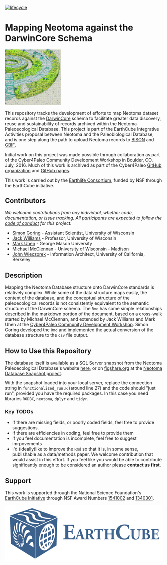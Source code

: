 <!-- badges: start -->

[![lifecycle](https://img.shields.io/badge/lifecycle-archived-orange.svg)](https://www.tidyverse.org/lifecycle/#archived)

<!-- badges: end -->


# Mapping Neotoma against the DarwinCore Schema

<img src="images/c4pcdw.jpg" alt="Cyber4Paleo Development Workshop Logo" width = "180px">

This repository tracks the development of efforts to map Neotoma dataset records against the [DarwinCore](http://rs.tdwg.org/dwc/) schema to facilitate greater data discovery, reuse and sustainability of records archived within the Neotoma Paleoecological Database.  This project is part of the EarthCube Integrative Activities proposal between Neotoma and the Paleobiological Database, and is one step along the path to upload Neotoma records to [BISON](http://bison.usgs.ornl.gov/) and [GBIF](http://www.gbif.org/).

Initial work on this project was made possible through collaboration as part of the Cyber4Paleo Community Development Workshop in Boulder, CO, July, 2016.  Much of this work is archived as part of the Cyber4Paleo [GitHub organization](http://github.com/cyber4paleo) and [GitHub pages](cyber4paleo.github.io).

This work is carried out by the [Earthlife Consortium](http://github.com/earthlifeconsortium), funded by NSF through the EarthCube initiative.

## Contributors

*We welcome contributions from any individual, whether code, documentation, or issue tracking.  All participants are expected to follow the [code of conduct](https://github.com/neotomadb/DwC-Mapping/blob/master/code_of_conduct.md) for this project.*

* [Simon Goring](http://simongoring.github.io) - Assistant Scientist, University of Wisconsin
* [Jack Williams](https://github.com/iceageecologist) - Professor, University of Wisconsin
* [Mark Uhen](http://github.com/markuhen) - George Mason University
* [Michael McClennan](https://github.com/mmcclenn) - University of Wisconsin - Madison
* [John Wieczorek](http://github.com/tucotuco) - Information Architect, University of California, Berkeley

## Description

Mapping the Neotoma Database structure onto DarwinCore standards is relatively complex.  While some of the data structure maps easily, the content of the database, and the conceptual structure of the paleoecological records is not consistently equivalent to the semantic structure of the DarwinCore schema.  The `Rmd` has some simple relationships described in the markdown portion of the document, based on a cross-walk started by Michael McClennan, and extended by Jack Williams and Mark Uhen at the [Cyber4Paleo Community Development Workshop](http://cyber4paleo.github.io).  Simon Goring developed the `Rmd` and implemented the actual conversion of the database structure to the `csv` file output.

## How to Use this Repository

The database itself is available as a SQL Server snapshot from the Neotoma Paleoecological Database's website [here](http://www.neotomadb.org/snapshots), or on [figshare.org]() at the [Neotoma Database Snapshot project](https://figshare.com/authors/Data_Backup_Neotoma_Paleoecological_Database/2741398).

With the snapshot loaded into your local server, replace the connection string in `functionalized_run.R` (around line 27) and the code should "just run", provided you have the required packages.  In this case you need libraries `RODBC`, `neotoma`, `dplyr` and `tidyr`.

### Key TODOs

* If there are missing fields, or poorly coded fields, feel free to provide suggestions.
* If there are efficiencies in coding, feel free to provide them
* If you feel documentation is incomplete, feel free to suggest imrpovements
* I'd (ideally)like to improve the `Rmd` so that it is, in some sense, publishable as a data/methods paper.  We welcome contribution that would assist in this effort.  If you feel like you would be able to contribute significantly enough to be considered an author please **contact us first**.

## Support

This work is supported through the National Science Foundation's [EarthCube Initiative](earthcube.org) through NSF Award Numbers [1541002](http://www.nsf.gov/awardsearch/showAward?AWD_ID=1541002) and [1340301](http://www.nsf.gov/awardsearch/showAward?AWD_ID=1340301&HistoricalAwards=false).

<img src=images/logo_earthcube_no-subhead_horizontal.png style="height:180px;">